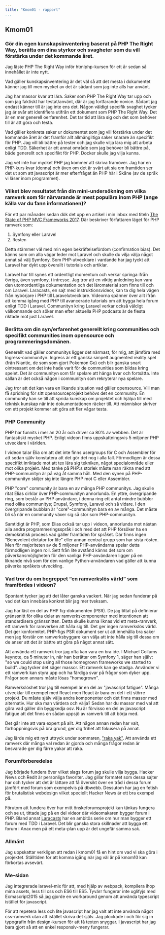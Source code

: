 ```yaml
---
title: "Kmom01 - rapport"
...
```


## Kmom01


### Gör din egen kunskapsinventering baserat på PHP The Right Way, berätta om dina styrkor och svagheter som du vill förstärka under det kommande året.

Jag läste PHP The Right Way inför htmlphp-kursen för ett år sedan så innehållet är inte nytt.

Vad gäller kunskapsinventering är det väl så att det mesta i dokumentet känner jag till men mycket av det är sådant som jag inte alls har använt.

Jag har massor kvar att lära. Saker som PHP The Right Way tar upp och som jag faktiskt har testat/använt, där är jag fortfarande novice. Sådant jag endast känner till är jag inte ens det. Någon väldigt specifik svaghet tycker jag är svår att identifiera utifrån ett dokument som PHP The Right Way. Det är en mer generell oerfarenhet. Det tar tid att lära sig och det som behöver till är att göra och testa.

Vad gäller konkreta saker ur dokumentet som jag vill förstärka under det kommande året är det framför allt allmängiltiga saker snarare än specifikt för PHP. Jag vill bli bättre på tester och jag skulle vilja lära mig att arbeta enligt TDD. Säkerhet är ett annat område som jag behöver bli bättre på, både generellt och specifikt för PHP. Docker skulle jag vilja kunna.

Jag vet inte hur mycket PHP jag kommer att skriva framöver. Jag har en PHP-kurs kvar (denna) och även om det är svårt att sia om framtiden ser det ut som att javascript är mer efterfrågat än PHP här i Skåne (av de språk vi läser inom programmet).

### Vilket blev resultatet från din mini-undersökning om vilka ramverk som för närvarande är mest populära inom PHP (ange källa var du fann informationen)?
För ett par månader sedan dök det upp en artikel i min inbox med titeln [The State of PHP MVC Frameworks 2017](https://www.sitepoint.com/the-state-of-php-mvc-frameworks-in-2017/). Där beskriver författaren läget för PHP ramverk som:
1. Symfony eller Laravel
2. Resten

Detta stämmer väl med min egen bekräftelsefördom (confirmation bias). Det känns som om alla vägar leder mot Laravel och skulle du vilja välja något annat så välj Symfony. Som PHP-utvecklare i vardande har jag tyckt att Laravel har dykt upp överallt i tutorials och artiklar.

Laravel har till synes ett ordentligt momentum och verkar springa ifrån övriga, även symfony, i intresse. Jag tror att en viktig anledning kan vara den utomordentliga dokumentation och det läromaterial som finns till och om Laravel. Laracasts, en sajt med instruktionsvideor, kan ta dig hela vägen från nybörjare i PHP till Laravelutvecklare. Videorna spänner över allt ifrån att komma igång med PHP till avancerade tutorials om att bygga hela forum enligt TDD i Laravel. Communityn kring Laravel verkar också väldigt välkomnande och söker man efter aktuella PHP podcasts är de flesta riktade mot just Laravel.

### Berätta om din syn/erfarenhet generellt kring communities och specifikt communities inom opensource och programmeringsdomänen.

Generellt vad gäller communitys ligger det närmast, för mig, att jämföra med Ingress-communityn. Ingress är ett ganska simpelt augmented reality spel (från Niantic, de som som gjort Pokemon Go) och blir ganska snart ointressant om det inte hade varit för de communities som bildas kring spelet. Det är communityn som får spelare att hänga kvar och fortsätta. Inte sällan är det också någon i communityn som rekryterar nya spelare.

Jag tror att det kan vara en likande situation vad gäller opensource. Vill man få spridning för sitt opensourceprojekt behövs det en community. En community kan se till att sprida kunskap om projektet och hjälpa till med teknisk kunskap när inte dokumentationen räcker till. Att människor skriver om ett projekt kommer att göra att fler vågar testa.

### PHP Community
PHP har funnits i mer än 20 år och driver ca 80% av webben. Det är fantastiskt mycket PHP. Enligt videon finns uppskattningsvis 5 miljoner PHP utvecklare i världen.

I videon talar Elia om att det inte finns usergroups för C och Assembler för att sedan själv konstatera att det gör det nog i alla fall. Förmodligen är dessa specifikt inriktade mot att tex lära sig tekniken, något specialområde eller mot olika projekt. Med tanke på PHP:s storlek måste man räkna med att PHP-communityn är på väg åt samma håll. Med den synen på PHP-communityn skiljer sig inte längre PHP mot C eller Assembler.

PHP "core" community är bara en av många PHP communitys. Jag skulle ritat Elias cirklar över PHP-communityn annorlunda. En yttre, övergripande ring, som består av PHP användare, i denna ring ett antal mindre bubblor med olika communitys; Drupal, Symfony, Laravel och så vidare. I den övergripande bubblan är "core"-communityn bara en av många. Det måste bli så när en community växer sig så stor som PHP-communityn.

Samtidigt är PHP, som Elias också tar upp i videon, annorlunda mot nästan alla andra programmeringsspråk i och med det att PHP försöker ha en demokratisk process vad gäller framtiden för språket. Där finns ingen "Benevolent dictator for life" eller annan central grupp som har sista rösten. Men för majoriteten av de 5 miljoner PHP-användarna spelar detta förmodligen ingen roll. Sett från lite avstånd känns det som om påverkansmöjligheten för den vanliga PHP-användaren ligger på en liknande nivå som för den vanlige Python-användaren vad gäller att kunna påverka språkets utveckling.

### Vad tror du om begreppet “en ramverkslös värld” som framfördes i videon?
Spontant tycker jag att det låter ganska vackert. När jag sedan funderar på vad det kan innebära konkret blir jag mer tveksam.

Jag har läst en del av PHP fig-dokumenten (PSR). De jag tittat på definierar gränssnitt för olika delar av ramverkskomponenter med intentionen att standardisera gränssnitten. Detta skulle kunna liknas vid ett meta-ramverk, ett ramverk för ramverken att hålla sig till. Det ger ingen ramverkslös värld. Det ger konformitet. PHP-figs PSR dokument ser ut att innehålla bra saker men jag förstår om ramverksbyggare kan välja att inte hålla sig till dessa om de anser att det är bättre att göra på något annat sätt.

Att använda ett ramverk tror jag ofta kan vara en bra ide. I Michael Collums keynote, ca 5 minuter in, när han berättar om Symfony 1, säger han själv: "so we could stop using all those homegrown frameworks we started to build". Jag tycker det säger massor. Ett ramverk kan ge stadga. Använder vi ett ramverk kan styra upp och ha färdiga svar på frågor som dyker upp. Frågor som annars måste lösas "homegrown".

Ramverkslöshet tror jag till exempel är en del av "javascript fatigue". Många utvecklar till exempel med React men React är bara en del i ett större projekt. Du måste själv välja andra komponenter och det finns massor med alternativ. Hur ska man värdera och välja? Sedan har du massor med val att göra vad gäller din byggkedja osv. Nu är förvisso en del av javascript fatigue att det finns en sådan uppsjö av ramverk till att börja med.

Det går inte att vara expert på allt. Att någon annan redan har valt, förhoppningsvis på bra grund, ger dig frihet att fokusera på annat.

Jag lärde mig ett nytt uttryck under sommaren, ["raka yak"](http://www.hanselman.com/blog/YakShavingDefinedIllGetThatDoneAsSoonAsIShaveThisYak.aspx). Att använda ett ramverk där många val redan är gjorda och många frågor redan är besvarade ger dig färre yakar att raka.

### Forumförberedelse
Jag började fundera över vilket slags forum jag skulle vilja bygga. Hacker News och Redit är personliga favoriter. Jag gillar formatet som dessa sajter har och tycker att det är lättare att få översikt över en tråd i dessa forum jämfört med forum som exempelvis på dbwebb. Dessutom har jag en fetish för brutalistisk webdesign vilket speciellt Hacker News är ett bra exempel på.

Förutom att fundera över hur mitt önskeforumsprojekt kan tänkas fungera och se ut, tittade jag på en del videor där videomakaren bygger forum i PHP. Bland annat [Laracasts](http://laracasts.com) har en ambitös serie om hur man bygger ett forum med TDD i Laravel. Det blir ganska stora skillnader att bygga ett forum i Anax men på ett meta-plan upp är det ungefär samma sak.

### Allmänt
Jag uppskattar verkligen att redan i kmom01 få en hint om vad vi ska göra i projektet. Ställtiden för att komma igång när jag väl är på kmom10 kan förkortas avsevärt.

### Me-sidan
Jag integrerade laravel-mix för att, med hjälp av webpack, kompilera ihop mina assets, less till css och ES6 till ES5. Tyvärr fungerar inte uglifyjs med Ecmascript2015 så jag gjorde en workaround genom att använda typescript istället för javascript.

För att repetera less och lite javascript har jag valt att inte använda något css-ramverk utan att istället skriva det själv. Jag plockade i och för sig in typografin från design-kursen för att få texten snyggar. I javascript har jag bara gjort så att en enkel responsiv-meny fungerar.
